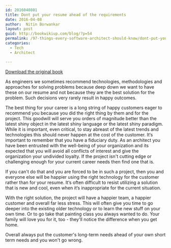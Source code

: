 ```yaml
---
id: 2016040801
title: Dont put your resume ahead of the requirements
date: 2016-04-08
author:  Nitin Borwankar
layout: post
guid: http://bookwikiup.com/blog/?p=54
permalink: /97-things-every-software-architect-should-know/dont-put-your-resume-ahead-of-the-requirements.html
categories:
  - Tech
  - Architect

---
```


[Download the original book](/uploads/97-things-every-software-architect-should-know.pdf)

As engineers we sometimes recommend technologies, methodologies and approaches for solving
problems because deep down we want to have these on our resume and not because they are the
best solution for the problem. Such decisions very rarely result in happy outcomes.

The best thing for your career is a long string of happy customers eager to recommend you
because you did the right thing by them and for the project. This goodwill will serve you orders
of magnitude better than the latest shiny object in the latest shiny language or the latest shiny
paradigm. While it is important, even critical, to stay abreast of the latest trends and technologies
this should never happen at the cost of the customer. It‘s important to remember that you have a
fiduciary duty. As an architect you have been entrusted with the well-being of your organization
and its expected that you will avoid all conflicts of interest and give the organization your
undivided loyalty. If the project isn't cutting edge or challenging enough for your current career
needs then find one that is.

If you can't do that and you are forced to be in such a project, then you and everyone else will be
happier using the right technology for the customer rather than for your resume. It‘s often
difficult to resist utilizing a solution that is new and cool, even when it‘s inappropriate for the
current situation.

With the right solution, the project will have a happier team, a happier customer and overall far
less stress. This will often give you time to go deeper into the existing older technology or to
learn the new stuff on your own time. Or to go take that painting class you always wanted to do.
Your family will love you for it, too - they'll notice the difference when you get home.

Overall always put the customer's long-term needs ahead of your own short term needs and you
won't go wrong.

